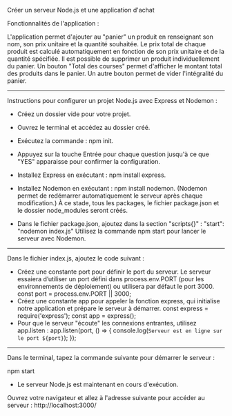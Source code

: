 Créer un serveur Node.js et une application d'achat

Fonctionnalités de l'application :

L'application permet d'ajouter au "panier" un produit en renseignant son nom, son prix unitaire et la quantité souhaitée.
Le prix total de chaque produit est calculé automatiquement en fonction de son prix unitaire et de la quantité spécifiée.
Il est possible de supprimer un produit individuellement du panier.
Un bouton "Total des courses" permet d'afficher le montant total des produits dans le panier.
Un autre bouton permet de vider l'intégralité du panier.

------------------------------------------------------------------------------------------------------------------------------------------------

Instructions pour configurer un projet Node.js avec Express et Nodemon :

- Créez un dossier vide pour votre projet.
- Ouvrez le terminal et accédez au dossier créé.
- Exécutez la commande : npm init.
- Appuyez sur la touche Entrée pour chaque question jusqu'à ce que "YES" apparaisse pour confirmer la configuration.
- Installez Express en exécutant : npm install express.
- Installez Nodemon en exécutant : npm install nodemon.
(Nodemon permet de redémarrer automatiquement le serveur après chaque modification.)
      À ce stade, tous les packages, le fichier package.json et le dossier node_modules seront créés.

- Dans le fichier package.json, ajoutez dans la section "scripts{}" : "start": "nodemon index.js" 
Utilisez la commande npm start pour lancer le serveur avec Nodemon.

------------------------------------------------------------------------------------------------------------------------------------------------

Dans le fichier index.js, ajoutez le code suivant :

- Créez une constante port pour définir le port du serveur. Le serveur essaiera d’utiliser un port défini dans process.env.PORT (pour les environnements de déploiement) ou utilisera par défaut le port 3000.
  const port = process.env.PORT || 3000;
- Créez une constante app pour appeler la fonction express, qui initialise notre application et prépare le serveur à démarrer.
  const express = require('express');
  const app = express();
- Pour que le serveur "écoute" les connexions entrantes, utilisez app.listen :
  app.listen(port, () => {
    console.log(`Serveur est en ligne sur le port ${port}`);
  });

------------------------------------------------------------------------------------------------------------------------------------------------

Dans le terminal, tapez la commande suivante pour démarrer le serveur :

npm start
- Le serveur Node.js est maintenant en cours d'exécution.

Ouvrez votre navigateur et allez à l'adresse suivante pour accéder au serveur :
  http://localhost:3000/
